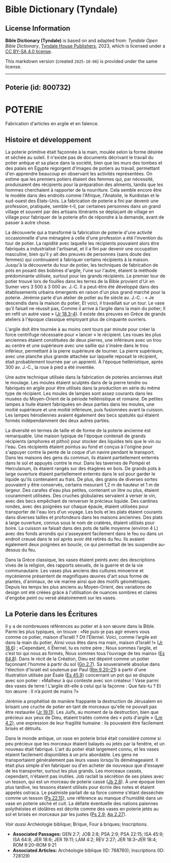 # Bible Dictionary (Tyndale)

## License Information

**Bible Dictionary (Tyndale)** is based on and adapted from: _Tyndale Open Bible Dictionary_, [Tyndale House Publishers](https://tyndaleopenresources.com/), 2023, which is licensed under a [CC BY-SA 4.0 license](https://creativecommons.org/licenses/by-sa/4.0/legalcode.en).

This markdown version (created `2025-10-06`) is provided under the same license.



--------------------------------

## Poterie (id: 800732)

POTERIE
=======

Fabrication d'articles en argile et en faïence.

Histoire et développement
-------------------------

La poterie primitive était façonnée à la main, moulée selon la forme désirée et séchée au soleil. Il n'existe pas de documents décrivant le travail du potier antique et sa place dans la société, bien que les murs des tombes et des palais en Égypte regorgent d'images de potiers au travail, permettant d'en apprendre beaucoup en observant les activités représentées. On estime que les premiers potiers étaient des femmes qui, par nécessité, produisaient des récipients pour la préparation des aliments, tandis que les hommes cherchaient à rapporter de la nourriture. Cela semble encore être le modèle dans des endroits comme l'Afrique, l'Anatolie, le Kurdistan et le sud\-ouest des États\-Unis. La fabrication de poterie a fini par devenir une profession, pratiquée, semble\-t\-il, par certaines personnes dans un grand village et souvent par des artisans itinérants se déplaçant de village en village pour fabriquer de la poterie afin de répondre à la demande, avant de passer à autre chose.

La découverte qui a transformé la fabrication de poterie d'une activité occasionnelle d'une ménagère à celle d'une profession a été l'invention du tour de potier. La rapidité avec laquelle les récipients pouvaient alors être fabriqués a industrialisé l'artisanat, et il a fini par devenir une occupation masculine, bien qu'il y ait des preuves de personnes (sans doute des femmes) qui continuaient à fabriquer certains récipients à la maison. Jusqu'à la découverte du tour de potier, les techniques de fabrication de pots en posant des bobines d'argile, l'une sur l'autre, étaient la méthode prédominante utilisée, surtout pour les grands récipients. Le premier tour de potier trouvé lors de fouilles dans les terres de la Bible provient d'Ur en Sumer vers 3 500 à 3 000 av. J.‑C. Il a peut\-être été développé dans des établissements urbains émergents en raison d'un plus grand marché pour la poterie. Jérémie parle d'un atelier de potier au 6e siècle av. J.‑C. : « Je descendis dans la maison du potier, Et voici, il travaillait sur un tour. Le vase qu’il faisait ne réussit pas, Comme il arrive à l’argile dans la main du potier; Il en refit un autre vase » ([Jr 18\.3–4](https://ref.ly/Jer18:3-Jer18:4)). Il existe des preuves en Grèce de grands ateliers à l'époque classique employant plus de cinquante ouvriers.

L'argile doit être tournée à au moins cent tours par minute pour créer la force centrifuge nécessaire pour « lancer » le récipient. Les roues les plus anciennes étaient constituées de deux pierres, une inférieure avec un trou au centre et une supérieure avec une saillie qui s'insère dans le trou inférieur, permettant à la pierre supérieure de tourner. La pierre supérieure, avec une planche plus grande attachée sur laquelle reposait le récipient, était probablement tournée par un apprenti. À l'époque hellénistique, après 300 av. J.‑C., la roue à pied a été inventée.

Une autre technique utilisée dans la fabrication de poteries anciennes était le moulage. Les moules étaient sculptés dans de la pierre tendre ou fabriqués en argile pour être utilisés dans la production en série du même type de récipient. Les moules de lampes sont assez courants dans les musées du Moyen\-Orient de la période hellénistique et romaine. De petites lampes à huile étaient fabriquées en deux parties dans les moules, une moitié supérieure et une moitié inférieure, puis fusionnées avant la cuisson. Les lampes hérodiennes avaient également des becs spatulés qui étaient formés indépendamment des deux autres parties.

La diversité en termes de taille et de forme de la poterie ancienne est remarquable. Une maison typique de l'époque contenait de grands récipients (amphores et pithoi) pour stocker des liquides tels que le vin ou l'eau. Ces récipients étaient pointus au fond et conçus à l'origine pour s'appuyer contre la pente de la coque d'un navire pendant le transport. Dans les maisons des gens du commun, ils étaient partiellement enterrés dans le sol et appuyés contre le mur. Dans les tavernes de Pompéi et Herculanum, ils étaient rangés sur des étagères en bois. De grands pots à large ouverture étaient partiellement enterrés dans le sol pour garder le liquide qu'ils contenaient au frais. De plus, des grains de diverses sortes pouvaient y être conservés, certains mesurant 1,2 m de hauteur et 1 m de largeur. Des carafes d'eau plus petites, contenant un litre ou plus, étaient couramment utilisées. Des cruches globulaires servaient à verser le vin, avec des becs empêchant de renverser le précieux liquide. Des cantines rondes, avec des poignées sur chaque épaule, étaient utilisées pour transporter de l'eau lors d'un voyage. Les bols et les plats étaient courants dans diverses tailles et profondeurs dans les maisons anciennes. Des plats à large ouverture, connus sous le nom de cratères, étaient utilisés pour boire. La cuisson se faisait dans des pots de taille moyenne (environ 4 L) avec des fonds arrondis qui s'asseyaient facilement dans le feu ou dans un endroit creusé dans le sol après avoir été retirés du feu. Ils avaient également deux poignées en boucle, ce qui permettait de les suspendre au\-dessus du feu.

Dans la Grèce classique, les vases étaient peints avec des descriptions vives de la religion, des rapports sexuels, de la guerre et de la vie communautaire. Les vases plus anciens des cultures minoenne et mycénienne présentent de magnifiques œuvres d'art sous forme de plantes, d'animaux, de vie marine ainsi que des motifs géométriques. Depuis les temps les plus anciens au Moyen\-Orient, des variations de design ont été créées grâce à l'utilisation de nuances sombres et claires d'engobe peint ou versé aléatoirement sur les vases.

La Poterie dans les Écritures
-----------------------------

Il y a de nombreuses références au potier et à son œuvre dans la Bible. Parmi les plus typiques, on trouve : «Ne puis\-je pas agir envers vous comme ce potier, maison d’Israël ? Dit l’Éternel. Voici, comme l’argile est dans la main du potier, Ainsi vous êtes dans ma main, maison d’Israël !» ([Jr 18\.6](https://ref.ly/Jer18:6)) ; «Cependant, ô Éternel, tu es notre père ; Nous sommes l’argile, et c’est toi qui nous as formés, Nous sommes tous l’ouvrage de tes mains» ([Es 64\.8](https://ref.ly/Isa64:8)). Dans le récit de la Création, Dieu est dépeint comme un potier façonnant l'homme à partir du sol ([Gn 2\.7](https://ref.ly/Gen2:7)). Sa souveraineté absolue dans l'élection d'Israël est soutenue par Paul ([Rm 9\.20–21](https://ref.ly/Rom9:20-Rom9:21)) à partir d'une illustration utilisée par Ésaïe ([Es 45\.9](https://ref.ly/Isa45:9)) concernant un pot qui se dispute avec son potier : «Malheur à qui conteste avec son créateur ! Vase parmi des vases de terre ! L’argile dit\-elle à celui qui la façonne : Que fais\-tu ? Et ton œuvre : Il n’a point de mains ?»

Jérémie a prophétisé de manière frappante la destruction de Jérusalem en brisant une cruche de potier en tant de morceaux qu'elle ne pouvait pas être restaurée ([Jr 19\.11](https://ref.ly/Jer19:11)). Les Juifs, au moment de la destruction, bien que précieux aux yeux de Dieu, étaient traités comme des « pots d'argile » ([Lm 4\.2](https://ref.ly/Lam4:2)), une expression de leur fragilité humaine : ils pouvaient être facilement brisés et détruits.

Dans le monde antique, un vase en poterie brisé était considéré comme si peu précieux que les morceaux étaient balayés ou jetés par la fenêtre, et un nouveau était fabriqué. L'art du potier était largement connu, et les vases étaient facilement disponibles à un prix abordable. Les gens ne transportaient généralement pas leurs vases lorsqu'ils déménageaient. Il était plus simple d'en fabriquer ou d'en acheter de nouveaux que d'essayer de les transporter, surtout les plus grands. Les morceaux cassés, cependant, n'étaient pas inutiles. Job raclait la sécrétion de ses plaies avec un tesson, qui est un morceau de poterie cassé ([Jb 2\.8](https://ref.ly/Job2:8)). À une époque bien plus tardive, les tessons étaient utilisés pour écrire des notes et étaient appelés ostraca. Le psalmiste parlait de sa force comme s'étant desséchée comme un tesson ([Ps 22\.15](https://ref.ly/Ps22:15)), une référence au manque d'humidité dans un vase en poterie séché et cuit. La défaite éventuelle des nations païennes polythéistes et idolâtres est décrite comme des vases en poterie jetés au sol et brisés en morceaux par les justes ([Ps 2\.9](https://ref.ly/Ps2:9); [Ap 2\.27](https://ref.ly/Rev2:27)).

*Voir aussi* Archéologie biblique; Brique, Four à briques; Inscriptions.

* **Associated Passages:** GEN 2:7; JOB 2:8; PSA 2:9; PSA 22:15; ISA 45:9; ISA 64:8; JER 18:6; JER 19:11; LAM 4:2; REV 2:27; JER 18:3–JER 18:4; ROM 9:20–ROM 9:21
* **Associated Articles:** Archéologie biblique (ID: 788760); Inscriptions (ID: 728129)

